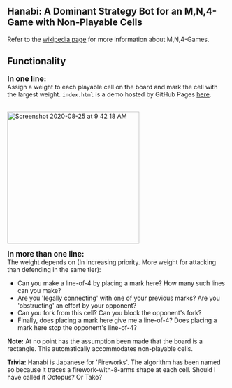## Hanabi: A Dominant Strategy Bot for an M,N,4-Game with Non-Playable Cells
Refer to the <a href="https://en.wikipedia.org/wiki/M,n,k-game" target="_blank"> wikipedia page</a> for more information about M,N,4-Games.
## Functionality
<big><b>In one line:</b></big><br>
Assign a weight to each playable cell on the board and mark the cell with the largest weight. `index.html` is a demo hosted by GitHub Pages [here](https://roroark.github.io/Hanabi/index.html).<br><br>

<img width="302" alt="Screenshot 2020-08-25 at 9 42 18 AM" src="https://user-images.githubusercontent.com/18059416/91122210-5eacad80-e6b7-11ea-8690-8c330c4461fa.png">

<big><b>In more than one line:</b></big><br>
The weight depends on (In increasing priority. More weight for attacking than defending in the same tier):
<ul>
<li>Can you make a line-of-4 by placing a mark here? How many such lines can you make?</li>
<li>Are you 'legally connecting' with one of your previous marks? Are you 'obstructing' an effort by your opponent?</li>
<li>Can you fork from this cell? Can you block the opponent's fork?</li>
<li>Finally, does placing a mark here give me a line-of-4? Does placing a mark here stop the opponent's line-of-4?</li>
</ul>

<p><b>Note:</b> At no point has the assumption been made that the board is a rectangle. This automatically accommodates non-playable cells.</p>
<p><b>Trivia:</b> Hanabi is Japanese for 'Fireworks'. The algorithm has been named so because it traces a firework-with-8-arms shape at each cell. Should I have called it Octopus? Or Tako?</p>
